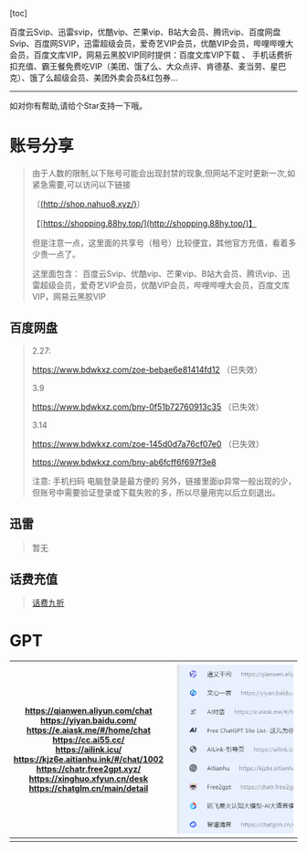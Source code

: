 [toc]

百度云Svip、迅雷svip，优酷vip、芒果vip、B站大会员、腾讯vip、百度网盘Svip、百度网SVIP，迅雷超级会员，爱奇艺VIP会员，优酷VIP会员，哔哩哔哩大会员，百度文库VIP，网易云黑胶VIP同时提供：百度文库VIP下载 、 手机话费折扣充值、霸王餐免费吃VIP（美团、饿了么、大众点评、肯德基、麦当劳、星巴克）、饿了么超级会员、美团外卖会员&红包券…

---

如对你有帮助,请给个Star支持一下哦。

# 账号分享

> 由于人数的限制,以下账号可能会出现封禁的现象,但网站不定时更新一次,如紧急需要,可以访问以下链接
>
> 〔[(http://shop.nahuo8.xyz/)](http://shop.nahuo8.xyz/)〕
> 
> 【[https://shopping.88hy.top/](http://shopping.88hy.top/)】
>
> 但是注意一点，这里面的共享号（租号）比较便宜，其他官方充值，看着多少贵一点了。
>
> 这里面包含： 百度云Svip、优酷vip、芒果vip、B站大会员、腾讯vip、迅雷超级会员，爱奇艺VIP会员，优酷VIP会员，哔哩哔哩大会员，百度文库VIP，网易云黑胶VIP

## 百度网盘

> 2.27: 
>
> https://www.bdwkxz.com/zoe-bebae6e81414fd12  （已失效）
>
> 3.9
>
> https://www.bdwkxz.com/bny-0f51b72760913c35 （已失效）
>
> 3.14
>
> https://www.bdwkxz.com/zoe-145d0d7a76cf07e0 （已失效）
>
> https://www.bdwkxz.com/bny-ab6fcff6f697f3e8
> 
> 注意: 手机扫码  电脑登录是最方便的
> 另外，链接里面ip异常一般出现的少，但账号中需要验证登录或下载失败的多，所以尽量用完以后立刻退出。

## 迅雷

> 暂无
>
## 话费充值
> [话费九折](http://shopping.88hy.top/inside/goodsList?dirId=481&tid=1)

# GPT

| https://qianwen.aliyun.com/chat<br/>https://yiyan.baidu.com/<br/>https://e.aiask.me/#/home/chat<br/>https://cc.ai55.cc/<br/>https://ailink.icu/<br/>https://kjz6e.aitianhu.ink/#/chat/1002<br/>https://chatr.free2gpt.xyz/<br/>https://xinghuo.xfyun.cn/desk<br/>https://chatglm.cn/main/detail | ![image-20240314234355184](assets/image-20240314234355184.png) |
| ------------------------------------------------------------ | ------------------------------------------------------------ |
|                                                              |                                                              |



> 

